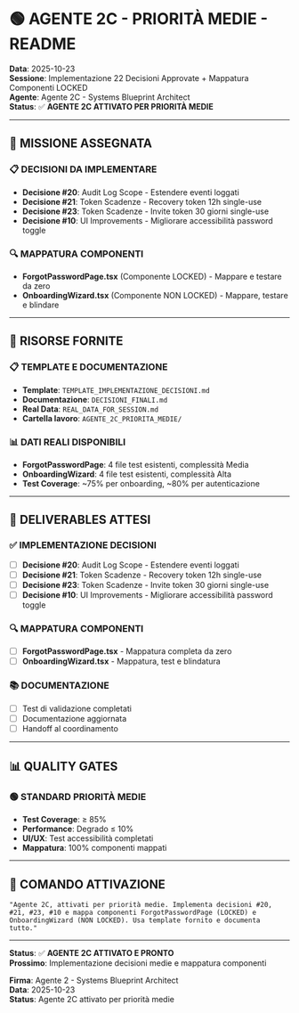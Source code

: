 # 🟢 AGENTE 2C - PRIORITÀ MEDIE - README

**Data**: 2025-10-23  
**Sessione**: Implementazione 22 Decisioni Approvate + Mappatura Componenti LOCKED  
**Agente**: Agente 2C - Systems Blueprint Architect  
**Status**: ✅ **AGENTE 2C ATTIVATO PER PRIORITÀ MEDIE**  

---

## 🎯 MISSIONE ASSEGNATA

### **📋 DECISIONI DA IMPLEMENTARE**
- **Decisione #20**: Audit Log Scope - Estendere eventi loggati
- **Decisione #21**: Token Scadenze - Recovery token 12h single-use
- **Decisione #23**: Token Scadenze - Invite token 30 giorni single-use
- **Decisione #10**: UI Improvements - Migliorare accessibilità password toggle

### **🔍 MAPPATURA COMPONENTI**
- **ForgotPasswordPage.tsx** (Componente LOCKED) - Mappare e testare da zero
- **OnboardingWizard.tsx** (Componente NON LOCKED) - Mappare, testare e blindare

---

## 📁 RISORSE FORNITE

### **📋 TEMPLATE E DOCUMENTAZIONE**
- **Template**: `TEMPLATE_IMPLEMENTAZIONE_DECISIONI.md`
- **Documentazione**: `DECISIONI_FINALI.md`
- **Real Data**: `REAL_DATA_FOR_SESSION.md`
- **Cartella lavoro**: `AGENTE_2C_PRIORITA_MEDIE/`

### **📊 DATI REALI DISPONIBILI**
- **ForgotPasswordPage**: 4 file test esistenti, complessità Media
- **OnboardingWizard**: 4 file test esistenti, complessità Alta
- **Test Coverage**: ~75% per onboarding, ~80% per autenticazione

---

## 🎯 DELIVERABLES ATTESI

### **✅ IMPLEMENTAZIONE DECISIONI**
- [ ] **Decisione #20**: Audit Log Scope - Estendere eventi loggati
- [ ] **Decisione #21**: Token Scadenze - Recovery token 12h single-use
- [ ] **Decisione #23**: Token Scadenze - Invite token 30 giorni single-use
- [ ] **Decisione #10**: UI Improvements - Migliorare accessibilità password toggle

### **🔍 MAPPATURA COMPONENTI**
- [ ] **ForgotPasswordPage.tsx** - Mappatura completa da zero
- [ ] **OnboardingWizard.tsx** - Mappatura, test e blindatura

### **📚 DOCUMENTAZIONE**
- [ ] Test di validazione completati
- [ ] Documentazione aggiornata
- [ ] Handoff al coordinamento

---

## 📊 QUALITY GATES

### **🟢 STANDARD PRIORITÀ MEDIE**
- **Test Coverage**: ≥ 85%
- **Performance**: Degrado ≤ 10%
- **UI/UX**: Test accessibilità completati
- **Mappatura**: 100% componenti mappati

---

## 🚀 COMANDO ATTIVAZIONE

```
"Agente 2C, attivati per priorità medie. Implementa decisioni #20, #21, #23, #10 e mappa componenti ForgotPasswordPage (LOCKED) e OnboardingWizard (NON LOCKED). Usa template fornito e documenta tutto."
```

---

**Status**: ✅ **AGENTE 2C ATTIVATO E PRONTO**  
**Prossimo**: Implementazione decisioni medie e mappatura componenti

**Firma**: Agente 2 - Systems Blueprint Architect  
**Data**: 2025-10-23  
**Status**: Agente 2C attivato per priorità medie
